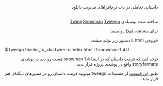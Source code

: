 <div dir="rtl">
  <p>داستانی تعاملی در باب نرم‌افزاهای مدیریت دانلود</p>
  <br>
  ساخته شده بوسیله‌ی  <a target="_blank" href="https://twinery.org/">Twine</a>  <a target="_blank" href="https://videlais.github.io/snowman/2/">Snowman</a> <a target="_blank" href="https://www.motoslave.net/tweego/docs/">Tweego</a></p>
  <p>برای مشاهده <a target="_blank" href="https://tnx-to-idm.surge.sh/">اینجا</a> رو ببینید.</p>
  <p>خروجی html با دستور زیر تولید میشه.</p>
  <p dir="ltr">$ tweego thanks_to_idm.twee -o index.html -f snowman-1.4.0</p>
  <p>توجه کنید که فرمت داستان که در اینجا snowman 1.4 هست رو باید در پوشه‌ی storyformats واقع در پوشه‌ی پروژه قرار بدید</p>
  <p> طبق <a href="https://www.motoslave.net/tweego/docs/#getting-started-story-formats-search-directories">این قسمت</a> از مستندات tweego میتونید فرمت داستان رو در مسیر‌های دیگه‌ای هم قرار بدید.
</div>
